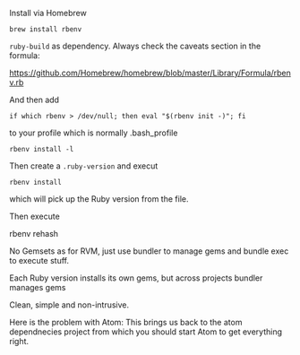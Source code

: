 Install via Homebrew

    brew install rbenv

`ruby-build` as dependency. Always check the caveats section in the formula:

https://github.com/Homebrew/homebrew/blob/master/Library/Formula/rbenv.rb

And then add

    if which rbenv > /dev/null; then eval "$(rbenv init -)"; fi

to your profile which is normally .bash_profile

    rbenv install -l

Then create a `.ruby-version` and execut

    rbenv install

which will pick up the Ruby version from the file.

Then execute

  rbenv rehash

No Gemsets as for RVM, just use bundler to manage gems and bundle exec to execute stuff.

Each Ruby version installs its own gems, but across projects bundler manages gems

Clean, simple and non-intrusive.

Here is the problem with Atom: This brings us back to the atom dependnecies project from which you should start Atom to get everything right.
